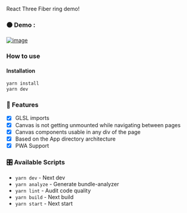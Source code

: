 React Three Fiber ring demo!

### ⚫ Demo :

[![image](https://user-images.githubusercontent.com/15867665/231395343-fd4770e3-0e39-4f5c-ac30-71d823a9ef1c.png)](https://react-three-next.vercel.app/)

### How to use

#### Installation

```sh
yarn install
yarn dev
```

### :mount_fuji: Features

- [x] GLSL imports
- [x] Canvas is not getting unmounted while navigating between pages
- [x] Canvas components usable in any div of the page
- [x] Based on the App directory architecture
- [x] PWA Support

### :control_knobs: Available Scripts

- `yarn dev` - Next dev
- `yarn analyze` - Generate bundle-analyzer
- `yarn lint` - Audit code quality
- `yarn build` - Next build
- `yarn start` - Next start
